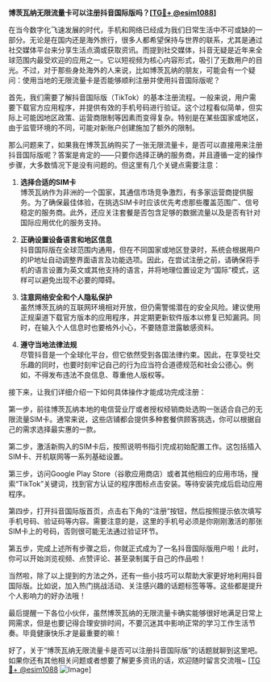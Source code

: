 **博茨瓦纳无限流量卡可以注册抖音国际版吗？[[TG💪+ @esim1088](https://t.me/s/esim1088)]**

在当今数字化飞速发展的时代，手机和网络已经成为我们日常生活中不可或缺的一部分。无论是在国内还是海外旅行，很多人都希望保持与世界的联系，尤其是通过社交媒体平台来分享生活点滴或获取资讯。而提到社交媒体，抖音无疑是近年来全球范围内最受欢迎的应用之一。它以短视频为核心内容形式，吸引了无数用户的目光。不过，对于那些身处海外的人来说，比如博茨瓦纳的朋友，可能会有一个疑问：使用当地的无限流量卡是否能够顺利注册并使用抖音国际版呢？

首先，我们需要了解抖音国际版（TikTok）的基本注册流程。一般来说，用户需要下载官方应用程序，并提供有效的手机号码进行验证。这个过程看似简单，但实际上可能因地区政策、运营商限制等因素而变得复杂。特别是在某些国家或地区，由于监管环境的不同，可能对新账户创建施加了额外的限制。

那么问题来了，如果我在博茨瓦纳购买了一张无限流量卡，是否可以直接用来注册抖音国际版呢？答案是肯定的——只要你选择正确的服务商，并且遵循一定的操作步骤，大多数情况下是没有问题的。但这里有几个关键点需要注意：

1. **选择合适的SIM卡**  
   博茨瓦纳作为非洲的一个国家，其通信市场竞争激烈，有多家运营商提供服务。为了确保最佳体验，在挑选SIM卡时应该优先考虑那些覆盖范围广、信号稳定的服务商。此外，还应关注套餐是否包含足够的数据流量以及是否有针对国际应用优化的服务支持。

2. **正确设置设备语言和地区信息**  
   抖音国际版在全球范围内通用，但在不同国家或地区登录时，系统会根据用户的IP地址自动调整界面语言及功能选项。因此，在尝试注册之前，请确保将手机的语言设置为英文或其他支持的语言，并将地理位置设定为“国际”模式，这样可以避免出现不必要的障碍。

3. **注意网络安全和个人隐私保护**  
   虽然博茨瓦纳的互联网环境相对开放，但仍需警惕潜在的安全风险。建议使用正规渠道下载官方版本的应用程序，并定期更新软件版本以修复已知漏洞。同时，在输入个人信息时也要格外小心，不要随意泄露敏感资料。

4. **遵守当地法律法规**  
   尽管抖音是一个全球化平台，但它依然受到各国法律约束。因此，在享受社交乐趣的同时，也要时刻牢记自己的行为应当符合道德规范和社会公德心。例如，不得发布违法不良信息、尊重他人版权等。

接下来，让我们详细介绍一下如何具体操作才能成功完成注册：

第一步，前往博茨瓦纳本地的电信营业厅或者授权经销商处选购一张适合自己的无限流量SIM卡。通常来说，这些店铺都会提供多种套餐供顾客挑选，你可以根据自己的需求选择最实惠的一款。

第二步，激活新购入的SIM卡后，按照说明书指引完成初始配置工作。这包括插入SIM卡、开机联网等一系列基础设置。

第三步，访问Google Play Store（谷歌应用商店）或者其他相应的应用市场，搜索“TikTok”关键词，找到官方认证的程序图标点击安装。等待安装完成后启动应用程序。

第四步，打开抖音国际版首页，点击右下角的“注册”按钮，然后按照提示依次填写手机号码、验证码等内容。需要注意的是，这里的手机号必须是你刚刚激活的那张SIM卡上的号码，否则很可能无法通过验证环节。

第五步，完成上述所有步骤之后，你就正式成为了一名抖音国际版用户啦！此时，你可以开始浏览视频、点赞评论、甚至录制属于自己的作品啦！

当然啦，除了以上提到的方法之外，还有一些小技巧可以帮助大家更好地利用抖音国际版。比如说，加入热门挑战活动、关注感兴趣的话题标签等等。这些都是提升个人影响力的好办法哦！

最后提醒一下各位小伙伴，虽然博茨瓦纳的无限流量卡确实能够很好地满足日常上网需求，但是也要记得合理安排时间，不要沉迷其中影响正常的学习工作生活节奏。毕竟健康快乐才是最重要的嘛！

好了，关于“博茨瓦纳无限流量卡是否可以注册抖音国际版”的话题就聊到这里吧。如果你还有其他相关问题或者想要了解更多资讯的话，欢迎随时留言交流哦~ [[TG💪+ @esim1088](https://t.me/s/esim1088) ![Image](https://i.postimg.cc/4NQfJmqS/Snipaste-2025-05-13-00-14-12.png)]